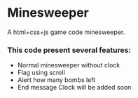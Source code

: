 # Minesweeper
A html+css+js game code minesweeper.
### This code present several features: 
- Normal minesweeper without clock
- Flag using scroll
- Alert how many bombs left
- End message
Clock will be added soon
